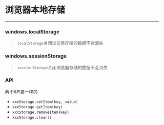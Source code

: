 # 浏览器本地存储

---

### windows.localStorage

> `localStorage`关闭浏览器存储的数据不会消失

### windows.sessionStorage

> `sessionStorage`关闭浏览器存储的数据不会消失

### API

两个API是一样的

* `xxxStorage.setItem(key, value)`
* `xxxStorage.getItem(key)`
* `xxxStorage.removeItem(key)`
* `xxxStorage.clear()`